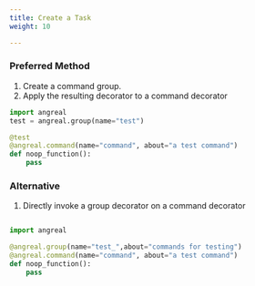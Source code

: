 ```yaml
---
title: Create a Task
weight: 10

---
```


### Preferred Method
1. Create a command group.
1. Apply the resulting decorator to a command decorator

```python
import angreal
test = angreal.group(name="test")

@test
@angreal.command(name="command", about="a test command")
def noop_function():
    pass

```

### Alternative

1. Directly invoke a group decorator on a command decorator

```python

import angreal

@angreal.group(name="test_",about="commands for testing")
@angreal.command(name="command", about="a test command")
def noop_function():
    pass
```

